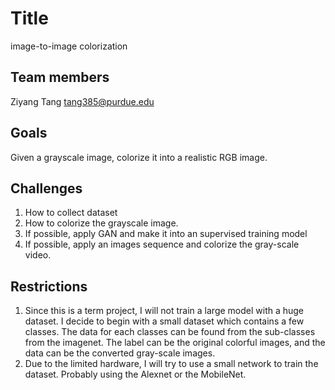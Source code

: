 # Title
image-to-image colorization
## Team members
Ziyang Tang
tang385@purdue.edu
## Goals
Given a grayscale image, colorize it into a realistic RGB image.
## Challenges
1. How to collect dataset
2. How to colorize the grayscale image.
3. If possible, apply GAN and make it into an supervised training model
4. If possible, apply an images sequence and colorize the gray-scale video.

## Restrictions
1. Since this is a term project, I will not train a large model with a huge dataset. I decide to begin with a small dataset which contains a few classes. The data for each classes can be found from the sub-classes from the imagenet. The label can be the original colorful images, and the data can be the converted gray-scale images. 
2. Due to the limited hardware, I will try to use a small network to train the dataset. Probably using the Alexnet or the MobileNet. 